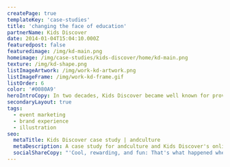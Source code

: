 ```yaml
---
createPage: true
templateKey: 'case-studies'
title: 'changing the face of education'
partnerName: Kids Discover
date: 2014-01-04T15:04:10.000Z
featuredpost: false
featuredimage: /img/kd-main.png
homeimage: /img/case-studies/kids-discover/home/kd-main.png
texture: /img/kd-shape.png
listImageArtwork: /img/work-kd-artwork.png
listImageFrame: /img/work-kd-frame.gif
listOrder: 6
color: '#0080A9'
heroIntroCopy: In two decades, Kids Discover became well known for providing high-quality non-fiction content for children in grades 3-8. With more than 200 magazine titles, each with 20 pages, Kids Discover was a treasure trove of iconic photographs, original illustrations, timelines and kid-friendly facts on hundreds of science and social studies topics. That’s an incredible trove to work with.
secondaryLayout: true
tags:
  - event marketing
  - brand experience
  - illustration
seo:
  metaTitle: Kids Discover case study | andculture
  metaDescription: A case study for andculture and Kids Discover's online learning platform
  socialShareCopy: "'Cool, rewarding, and fun: That's what happened when Kids Discover partnered with andculture to transform the way students experience science and social studies magazines in the classroom. \"Boring\" isn't in our vocabulary.'"
---
```

